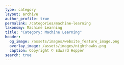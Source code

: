```yaml
---
type: category
layout: archive
author_profile: true
permalink: /categories/machine-learning
taxonomy: Machine Learning
title: "Category: Machine Learning"
header:
  og_image: /assets/images/website_feature_image.png
  overlay_image: /assets/images/nighthawks.png
  caption: Copyright © Edward Hopper
search: true
---
```


